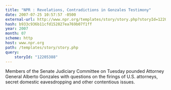 ```yaml
---
title: "NPR : Revelations, Contradictions in Gonzales Testimony"
date: 2007-07-25 10:57:57 -0500
external-url: http://www.npr.org/templates/story/story.php?storyId=12205388
hash: b933c936b11cfd152827ea769b07f1ff
year: 2007
month: 07
scheme: http
host: www.npr.org
path: /templates/story/story.php
query:
    storyId: "12205388"
---
```


Members of the Senate Judiciary Committee on Tuesday pounded Attorney General Alberto Gonzales with questions on the firings of U.S. attorneys, secret domestic eavesdropping and other contentious issues.
